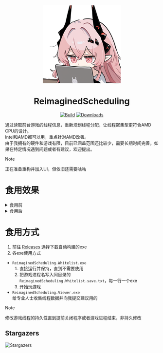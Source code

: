 <div align="center">

[![Logo](./logo-118589293_p02.png)]()

# ReimaginedScheduling

[Build]: https://img.shields.io/github/actions/workflow/status/Yukiriri/ReimaginedScheduling/build.yml?style=for-the-badge
[Downloads]: https://img.shields.io/github/downloads/Yukiriri/ReimaginedScheduling/total?style=for-the-badge
[Actions]: https://github.com/Yukiriri/ReimaginedScheduling/actions/workflows/build.yml
[Releases]: https://github.com/Yukiriri/ReimaginedScheduling/releases
[Stargazers]: https://starchart.cc/Yukiriri/ReimaginedScheduling.svg?variant=adaptive

[![Build]][Actions]
[![Downloads]][Releases]

</div>

通过读取前台游戏的线程信息，重新规划线程分配，让线程密集型更符合AMD CPU的设计。  
Intel和AMD都可以用，重点针对AMD改善。  
由于我拥有的硬件和游戏有限，目前已涵盖范围还比较少，需要长期时间完善，如果在特定情况遇到问题或者有建议，欢迎提出。  

> [!NOTE]
> 正在准备重构并加入UI，但依旧还需要咕咕  

# 食用效果
<details>
<summary>食用前</summary>

![](./img/before.png)

</details>

<details>
<summary>食用后</summary>

![](./img/after.png)

</details>

# 食用方式
1. 前往 [Releases] 选择下载自动构建的exe  
2. 各exe使用方式  
- `ReimaginedScheduling.Whitelist.exe`  
  1. 直接运行并保持，直到不需要使用  
  2. 把游戏进程名写入同目录的`ReimaginedScheduling.Whitelist.save.txt`，每一行一个exe  
  3. 开始玩游戏  
- `ReimaginedScheduling.Viewer.exe`  
  给专业人士收集线程数据并向我提交建议用的  

> [!NOTE]
> 修改游戏线程的持久性直到提前关闭程序或者游戏进程结束，非持久修改  

## Stargazers
![Stargazers]
